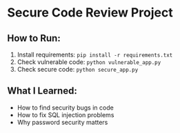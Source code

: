 # Secure Code Review Project

## How to Run:

1. Install requirements: `pip install -r requirements.txt`
2. Check vulnerable code: `python vulnerable_app.py`
3. Check secure code: `python secure_app.py`

## What I Learned:

- How to find security bugs in code
- How to fix SQL injection problems
- Why password security matters